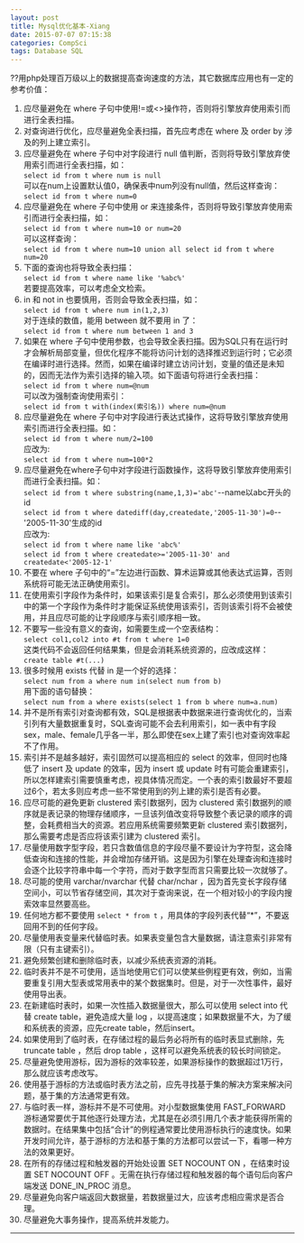 ```yaml
---  
layout: post  
title: Mysql优化基本-Xiang  
date: 2015-07-07 07:15:38  
categories: CompSci  
tags: Database SQL  
---  
```


??用php处理百万级以上的数据提高查询速度的方法，其它数据库应用也有一定的参考价值：  

1. 应尽量避免在 where 子句中使用!=或<>操作符，否则将引擎放弃使用索引而进行全表扫描。  
2. 对查询进行优化，应尽量避免全表扫描，首先应考虑在 where 及 order by 涉及的列上建立索引。  
3. 应尽量避免在 where 子句中对字段进行 null 值判断，否则将导致引擎放弃使用索引而进行全表扫描，如：   
`select id from t where num is null`  
可以在num上设置默认值0，确保表中num列没有null值，然后这样查询：    
`select id from t where num=0`  
4. 应尽量避免在 where 子句中使用 or 来连接条件，否则将导致引擎放弃使用索引而进行全表扫描，如：    
`select id from t where num=10 or num=20`  
可以这样查询：   
`select id from t where num=10 union all select id from t where num=20`  
5. 下面的查询也将导致全表扫描：    
`select id from t where name like '%abc%'`    
若要提高效率，可以考虑全文检索。    
6. in 和 not in 也要慎用，否则会导致全表扫描，如：    
`select id from t where num in(1,2,3)`    
对于连续的数值，能用 between 就不要用 in 了：    
`select id from t where num between 1 and 3`  
7. 如果在 where 子句中使用参数，也会导致全表扫描。因为SQL只有在运行时才会解析局部变量，但优化程序不能将访问计划的选择推迟到运行时；它必须在编译时进行选择。然而，如果在编译时建立访问计划，变量的值还是未知的，因而无法作为索引选择的输入项。如下面语句将进行全表扫描：  
`select id from t where num=@num`  
可以改为强制查询使用索引：  
`select id from t with(index(索引名)) where num=@num`  
8. 应尽量避免在 where 子句中对字段进行表达式操作，这将导致引擎放弃使用索引而进行全表扫描。如：  
`select id from t where num/2=100`  
应改为:    
`select id from t where num=100*2`  
9. 应尽量避免在where子句中对字段进行函数操作，这将导致引擎放弃使用索引而进行全表扫描。如：    
`select id from t where substring(name,1,3)='abc'`--name以abc开头的id    
`select id from t where datediff(day,createdate,'2005-11-30')=0`--'2005-11-30'生成的id    
应改为:    
`select id from t where name like 'abc%'`    
`select id from t where createdate>='2005-11-30' and createdate<'2005-12-1'`    
10. 不要在 where 子句中的“=”左边进行函数、算术运算或其他表达式运算，否则系统将可能无法正确使用索引。  
11. 在使用索引字段作为条件时，如果该索引是复合索引，那么必须使用到该索引中的第一个字段作为条件时才能保证系统使用该索引，否则该索引将不会被使用，并且应尽可能的让字段顺序与索引顺序相一致。  
12. 不要写一些没有意义的查询，如需要生成一个空表结构：  
`select col1,col2 into #t from t where 1=0`  
这类代码不会返回任何结果集，但是会消耗系统资源的，应改成这样：  
`create table #t(...)`  
13. 很多时候用 exists 代替 in 是一个好的选择：  
`select num from a where num in(select num from b)`  
用下面的语句替换：  
`select num from a where exists(select 1 from b where num=a.num)`  
14. 并不是所有索引对查询都有效，SQL是根据表中数据来进行查询优化的，当索引列有大量数据重复时，SQL查询可能不会去利用索引，如一表中有字段 sex，male、female几乎各一半，那么即使在sex上建了索引也对查询效率起不了作用。  
15. 索引并不是越多越好，索引固然可以提高相应的 select 的效率，但同时也降低了 insert 及 update 的效率，因为 insert 或 update 时有可能会重建索引，所以怎样建索引需要慎重考虑，视具体情况而定。一个表的索引数最好不要超过6个，若太多则应考虑一些不常使用到的列上建的索引是否有必要。  
16. 应尽可能的避免更新 clustered 索引数据列，因为 clustered 索引数据列的顺序就是表记录的物理存储顺序，一旦该列值改变将导致整个表记录的顺序的调整，会耗费相当大的资源。若应用系统需要频繁更新 clustered 索引数据列，那么需要考虑是否应将该索引建为 clustered 索引。  
17. 尽量使用数字型字段，若只含数值信息的字段尽量不要设计为字符型，这会降低查询和连接的性能，并会增加存储开销。这是因为引擎在处理查询和连接时会逐个比较字符串中每一个字符，而对于数字型而言只需要比较一次就够了。  
18. 尽可能的使用 varchar/nvarchar 代替 char/nchar ，因为首先变长字段存储空间小，可以节省存储空间，其次对于查询来说，在一个相对较小的字段内搜索效率显然要高些。  
19. 任何地方都不要使用 `select * from t` ，用具体的字段列表代替“*”，不要返回用不到的任何字段。  
20. 尽量使用表变量来代替临时表。如果表变量包含大量数据，请注意索引非常有限（只有主键索引）。  
21. 避免频繁创建和删除临时表，以减少系统表资源的消耗。  
22. 临时表并不是不可使用，适当地使用它们可以使某些例程更有效，例如，当需要重复引用大型表或常用表中的某个数据集时。但是，对于一次性事件，最好使用导出表。  
23. 在新建临时表时，如果一次性插入数据量很大，那么可以使用 select into 代替 create table，避免造成大量 log ，以提高速度；如果数据量不大，为了缓和系统表的资源，应先create table，然后insert。  
24. 如果使用到了临时表，在存储过程的最后务必将所有的临时表显式删除，先 truncate table ，然后 drop table ，这样可以避免系统表的较长时间锁定。  
25. 尽量避免使用游标，因为游标的效率较差，如果游标操作的数据超过1万行，那么就应该考虑改写。  
26. 使用基于游标的方法或临时表方法之前，应先寻找基于集的解决方案来解决问题，基于集的方法通常更有效。  
27. 与临时表一样，游标并不是不可使用。对小型数据集使用 FAST_FORWARD 游标通常要优于其他逐行处理方法，尤其是在必须引用几个表才能获得所需的数据时。在结果集中包括“合计”的例程通常要比使用游标执行的速度快。如果开发时间允许，基于游标的方法和基于集的方法都可以尝试一下，看哪一种方法的效果更好。  
28. 在所有的存储过程和触发器的开始处设置 SET NOCOUNT ON ，在结束时设置 SET NOCOUNT OFF 。无需在执行存储过程和触发器的每个语句后向客户端发送 DONE\_IN\_PROC 消息。  
29. 尽量避免向客户端返回大数据量，若数据量过大，应该考虑相应需求是否合理。  
30. 尽量避免大事务操作，提高系统并发能力。  

---  
